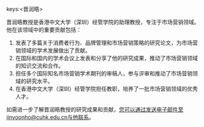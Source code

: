 keys:<晋润晧>


晋润晧教授是香港中文大学（深圳）经管学院的助理教授，专注于市场营销领域。他在该领域中的重要贡献包括：

1. 发表了多篇关于消费者行为、品牌管理和市场营销策略的研究论文，为市场营销领域的学术发展做出了贡献。
2. 在国际和国内的学术会议上发表和分享了他的研究成果，推动了市场营销领域的知识交流和合作。
3. 担任多个国际知名市场营销学术期刊的审稿人，参与评审和推动了市场营销领域的研究水平。
4. 在香港中文大学（深圳）经管学院担任教职，培养了一批市场营销领域的优秀人才。

如需进一步了解晋润晧教授的研究成果和贡献，您可以通过发送电子邮件至jinyoonho@cuhk.edu.cn与他联系。